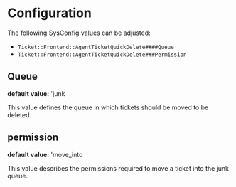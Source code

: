 # Configuration

The following SysConfig values can be adjusted:

- `Ticket::Frontend::AgentTicketQuickDelete####Queue`
- `Ticket::Frontend::AgentTicketQuickDelete###Permission`

## Queue

**default value:** 'junk

This value defines the queue in which tickets should be moved to be deleted.

## permission

**default value:** 'move_into

This value describes the permissions required to move a ticket into the junk queue.
